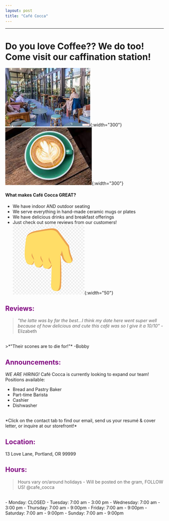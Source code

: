 ```yaml
---
layout: post
title: "Café Cocca"
---
```

---

# Do you love Coffee?? We do too! Come visit our caffination station!
![cafe](./assets/images/cafe.jpeg){:width="300"}
![cup](./assets/images/cup.jpeg){:width="300"}

#### What makes Café Cocca GREAT?
- We have indoor AND outdoor seating
- We serve everything in hand-made ceramic mugs or plates
- We have delicious drinks and breakfast offerings
- Just check out some reviews from our customers! ![emoji](./assets/images/down_arrow.png){:width="50"}

## <span style="color:purple">Reviews:</span>
>*"the latte was by far the best...I think my date here went super well because of how delicious and cute this café was so I give it a 10/10"* -Elizabeth
<br>
>*"Their scones are to die for!"* -Bobby

## <span style="color:purple">Announcements:</span>
*WE ARE HIRING!*
Café Cocca is currently looking to expand our team!
<br>
Positions available:
 
- Bread and Pastry Baker
- Part-time Barista
- Cashier
- Dishwasher
<br>
*Click on the contact tab to find our email, send us your resumé & cover letter, or inquire at our storefront!*

## <span style="color:purple">Location:</span>
13 Love Lane, Portland, OR 99999

## <span style="color:purple">Hours:</span>
>Hours vary on/around holidays - Will be posted on the gram, FOLLOW US! @cafe_cocca
<br>
- Monday: CLOSED
- Tuesday: 7:00 am - 3:00 pm
- Wednesday: 7:00 am - 3:00 pm
- Thursday: 7:00 am - 9:00pm
- Friday: 7:00 am - 9:00pm
- Saturday: 7:00 am - 9:00pm
- Sunday: 7:00 am - 9:00pm